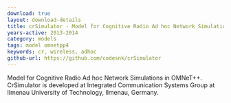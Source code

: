 ```yaml
---
download: true
layout: download-details
title: crSimulator - Model for Cognitive Radio Ad hoc Network Simulations in OMNeT++
years-active: 2013-2014
category: models
tags: model omnetpp4
keywords: cr, wireless, adhoc
github-url: https://github.com/codesnk/crSimulator
---
```


Model for Cognitive Radio Ad hoc Network Simulations in OMNeT++.
CrSimulator is developed at Integrated Communication Systems Group
at Ilmenau University of Technology, Ilmenau, Germany.
